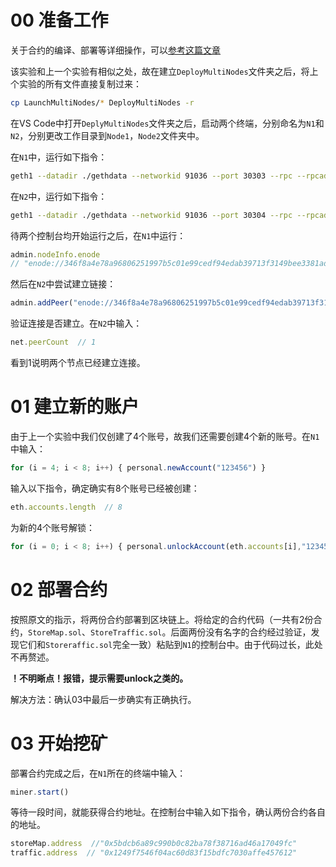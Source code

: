 # 00 准备工作

关于合约的编译、部署等详细操作，可以[参考这篇文章](https://blog.csdn.net/qq_43533623/article/details/107732747)

该实验和上一个实验有相似之处，故在建立`DeployMultiNodes`文件夹之后，将上个实验的所有文件直接复制过来：

```bash
cp LaunchMultiNodes/* DeployMultiNodes -r
```

在VS Code中打开`DeplyMultiNodes`文件夹之后，启动两个终端，分别命名为`N1`和`N2`，分别更改工作目录到`Node1`，`Node2`文件夹中。

在`N1`中，运行如下指令：

```bash
geth1 --datadir ./gethdata --networkid 91036 --port 30303 --rpc --rpcaddr 127.0.0.1 --rpcport 8545 --rpcapi 'db,net,eth,web3,personal' --rpccorsdomain "*" --ws --wsaddr "localhost" --wsport "8546" --wsorigins "*" --wsapi 'personal,net,eth,web3,admin' --nodiscover --allow-insecure-unlock --dev.period 1 --syncmode "full" console
```

在`N2`中，运行如下指令：

```bash
geth1 --datadir ./gethdata --networkid 91036 --port 30304 --rpc --rpcaddr 127.0.0.1 --rpcport 8547 --rpcapi 'db,net,eth,web3,personal' --rpccorsdomain "*" --ws --wsaddr "localhost" --wsport "8548" --wsorigins "*" --wsapi 'personal,net,eth,web3,admin' --nodiscover --allow-insecure-unlock --dev.period 1 --syncmode "full" console
```

待两个控制台均开始运行之后，在`N1`中运行：

```js
admin.nodeInfo.enode
// "enode://346f8a4e78a96806251997b5c01e99cedf94edab39713f3149bee3381adab7a80449b29d57d6bcc4bd23b6ec23d4d5cf214caf30c47a566d877b6458bdf73a80@127.0.0.1:30303?discport=0"
```

然后在`N2`中尝试建立链接：

```js
admin.addPeer("enode://346f8a4e78a96806251997b5c01e99cedf94edab39713f3149bee3381adab7a80449b29d57d6bcc4bd23b6ec23d4d5cf214caf30c47a566d877b6458bdf73a80@127.0.0.1:30303?discport=0")
```

验证连接是否建立。在`N2`中输入：

```js
net.peerCount  // 1
```

看到1说明两个节点已经建立连接。

# 01 建立新的账户

由于上一个实验中我们仅创建了4个账号，故我们还需要创建4个新的账号。在`N1`中输入：

```js
for (i = 4; i < 8; i++) { personal.newAccount("123456") }
```

输入以下指令，确定确实有8个账号已经被创建：

```js
eth.accounts.length  // 8
```

为新的4个账号解锁：

```js
for (i = 0; i < 8; i++) { personal.unlockAccount(eth.accounts[i],"123456",0) }
```



# 02 部署合约

按照原文的指示，将两份合约部署到区块链上。将给定的合约代码（一共有2份合约，`StoreMap.sol`、`StoreTraffic.sol`。后面两份没有名字的合约经过验证，发现它们和`Storeraffic.sol`完全一致）粘贴到`N1`的控制台中。由于代码过长，此处不再赘述。

**！不明晰点！报错，提示需要unlock之类的。**

解决方法：确认03中最后一步确实有正确执行。

# 03 开始挖矿

部署合约完成之后，在`N1`所在的终端中输入：

```js
miner.start()
```

等待一段时间，就能获得合约地址。在控制台中输入如下指令，确认两份合约各自的地址。

```js
storeMap.address  //"0x5bdcb6a89c990b0c82ba78f38716ad46a17049fc"
traffic.address  // "0x1249f7546f04ac60d83f15bdfc7030affe457612"
```

